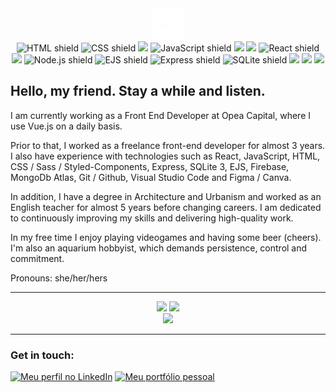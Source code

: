 <div align="center">
  <a href="https://angelacaldas.vercel.app/" target="_blank"><img src="https://raw.githubusercontent.com/sucodelarangela/portfolio/816c8f9d4e2ed795a95f931e8e937acf70c5d228/images/logo_white.svg" alt="Angela's logo" width="50px"></a>
  <br>
  <img src="https://img.shields.io/badge/HTML5-E34F26?style=for-the-badge&logo=html5&logoColor=white" alt="HTML shield">
  <img src="https://img.shields.io/badge/CSS3-1572B6?style=for-the-badge&logo=css3&logoColor=white" alt="CSS shield">
  <img src="https://img.shields.io/badge/sass-CC6699?style=for-the-badge&logo=sass&logoColor=white"/>
  <img src="https://img.shields.io/badge/JavaScript-F7DF1E?style=for-the-badge&logo=javascript&logoColor=black" alt="JavaScript shield">
  <img src="https://img.shields.io/badge/typescript-3178C6?style=for-the-badge&logo=typescript&logoColor=white">
  <img src="https://img.shields.io/badge/vue-1a1a1a?style=for-the-badge&logo=vue.js&logoColor=4FC08D"/>
  <img src="https://img.shields.io/badge/React-20232A?style=for-the-badge&logo=react&logoColor=61DAFB" alt="React shield"/>
  <img src="https://img.shields.io/badge/styled components-3C3C3C?style=for-the-badge&logo=styled-components&logoColor=DB7093">
  <img src="https://img.shields.io/badge/Node.js-43853D?style=for-the-badge&logo=node.js&logoColor=white" alt="Node.js shield"/>
  <img src="https://img.shields.io/badge/EJS-A91E50?style=for-the-badge" alt="EJS shield" />
  <img src="https://img.shields.io/badge/Express.js-404D59?style=for-the-badge&logo=express&logoColor=%2361DAFB" alt="Express shield" />
  <img src="https://img.shields.io/badge/SQLite3-07405E?style=for-the-badge&logo=sqlite&logoColor=white" alt="SQLite shield" />
  <img src="https://img.shields.io/badge/mongodb-ffffff?style=for-the-badge&logo=mongodb&logoColor=47A248"/>
  <img src="https://img.shields.io/badge/firebase-051e34?style=for-the-badge&logo=firebase&logoColor=FFCA28">
  <img src="https://img.shields.io/badge/axios-ffffff?style=for-the-badge&logo=axios&logoColor=5A29E4">
</div>

## Hello, my friend. Stay a while and listen.

I am currently working as a Front End Developer at Opea Capital, where I use Vue.js on a daily basis.

Prior to that, I worked as a freelance front-end developer for almost 3 years. I also have experience with technologies such as React, JavaScript, HTML, CSS / Sass / Styled-Components, Express, SQLite 3, EJS, Firebase, MongoDb Atlas, Git / Github, Visual Studio Code and Figma / Canva.

In addition, I have a degree in Architecture and Urbanism and worked as an English teacher for almost 5 years before changing careers. I am dedicated to continuously improving my skills and delivering high-quality work.

In my free time I enjoy playing videogames and having some beer (cheers). I'm also an aquarium hobbyist, which demands persistence, control and commitment.

Pronouns: she/her/hers

---

<div align='center'>
  <img height="150rem" src="https://github-readme-stats.vercel.app/api?username=sucodelarangela&show_icons=true&theme=outrun&include_all_commits=true"/>
  <img height="150rem" src="https://github-readme-stats.vercel.app/api/top-langs/?username=sucodelarangela&layout=compact&langs_count=16&theme=outrun"/>
</div>

<div align='center'>
<a height="150em" href="http://www.github.com/sucodelarangela"><img src="https://github-readme-streak-stats.herokuapp.com/?user=sucodelarangela&stroke=B3B2B8&background=141439&ring=FECB00&fire=FECB00&currStreakNum=FE1AFE&currStreakLabel=FECB00&sideNums=FE1AFE&sideLabels=FECB00&dates=8080fe&hide_border=false" /></a>
</div>

---

### Get in touch:
<div>
  <a href="https://www.linkedin.com/in/angela-caldas/" target="_blank"><img src="https://img.shields.io/badge/-LinkedIn-%230077B5?style=for-the-badge&logo=linkedin&logoColor=white" alt="Meu perfil no LinkedIn"></a>
  <!-- <a href="https://cursos.alura.com.br/vitrinedev/sucodelarangela" target="_blank"><img src="https://img.shields.io/badge/vitrine.dev-07283F?style=for-the-badge" alt="Vitrine.Dev, meu portfólio na Alura"></a> -->
  <a href="https://angela-caldas.is-a.dev/" target="_blank"><img src="https://img.shields.io/badge/PORTFOLIO-0A182E?style=for-the-badge" alt="Meu portfólio pessoal"></a>
</div>

